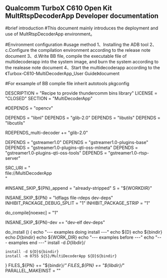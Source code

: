 ## Qualcomm TurboX C610 Open Kit MultRtspDecoderApp Developer documentation

#brief introduction
#This document mainly introduces the deployment and use of MultRtspDecoderApp environment。

#Environment configuration
#usage method
1、Installing the ADB tool
2、c.Configure the compilation environment according to the release note document
3、d.Write BB file, compile the executable file of multidecoderapp into the system image, and burn the system according to the realease note document
4、Start the multidecoderapp according to the 《Turbox-C610-MultiDecoderApp_User Guide》document

#For exsample of BB complie file
inherit autotools pkgconfig

DESCRIPTION = "Recipe to provide thundercomm bins library"
LICENSE = "CLOSED"
SECTION = "MultiDecoderApp"

#DEPENDS = "opencv"

DEPENDS = "libnl"
DEPENDS = "glib-2.0"
DEPENDS = "libutils"
DEPENDS = "libcutils"

RDEPENDS_multi-decoder += "glib-2.0"

DEPENDS = "gstreamer1.0"
DEPENDS = "gstreamer1.0-plugins-base"
DEPENDS = "gstreamer1.0-plugins-qti-oss-mlmeta"
DEPENDS = "gstreamer1.0-plugins-qti-oss-tools"
DEPENDS = "gstreamer1.0-rtsp-server"

SRC_URI = "\
	file://MultiDecoderApp \
	"

#INSANE_SKIP_${PN}_append = "already-stripped"
S = "${WORKDIR}"

INSANE_SKIP_${PN} = "ldflags file-rdeps dev-deps"
INHIBIT_PACKAGE_DEBUG_SPLIT = "1"
INHIBIT_PACKAGE_STRIP = "1"

do_compile[noexec] = "1"

INSANE_SKIP_${PN}-dev += "dev-elf dev-deps"

do_install () {
  	echo "--- examples doing install ---"
  	echo ${D}
  	echo ${bindir}
  	echo ${D}${bindir}
  	echo ${WORK_DIR}
  	echo "--- examples before ---"
  	echo "--- examples end ---"
	install -d ${D}${libdir}/
	    
	install -d ${D}${bindir}
	install -m 0755 ${S}/MultiDecoderApp ${D}${bindir}

}
FILES_${PN} += "${bindir}/*"
FILES_${PN} += "${libdir}/*"
PARALLEL_MAKEINST = ""
